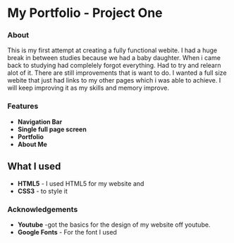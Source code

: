 # My Portfolio - Project One

### About

This is my first attempt at creating a fully functional webite. I had a huge break in between studies because we had a baby daughter. When i came back to studying had complelely forgot everything. Had to try and relearn alot of it.
There are still improvements that is want to do. I wanted a full size webite that just had links to my other pages which i was able to achieve.
I will keep improving it as my skills and memory improve.

### Features

- **Navigation Bar**
- **Single full page screen**
- **Portfolio**
- **About Me**

## What I used

- **HTML5** - I used HTML5 for my website and
- **CSS3** - to style it

### Acknowledgements

- **Youtube** -got the basics for the design of my website off youtube.
- **Google Fonts** - For the font I used
